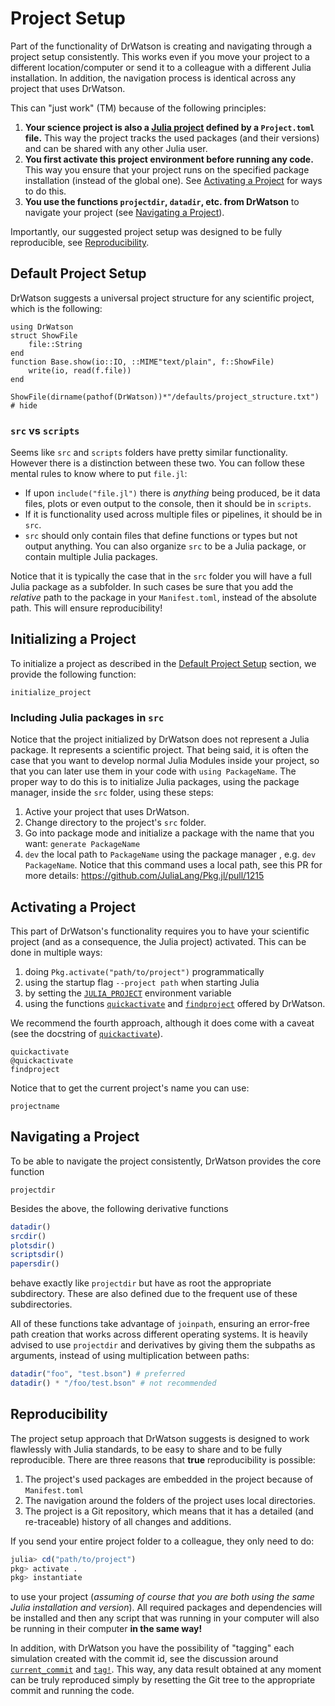 # Project Setup

Part of the functionality of DrWatson is creating and navigating through a project setup consistently. This works even if you move your project to a different location/computer or send it to a colleague with a different Julia installation. In addition, the navigation process is identical across any project that uses DrWatson.

This can "just work" (TM) because of the following principles:

1. **Your science project is also a [Julia project](https://julialang.github.io/Pkg.jl/v1/environments/) defined by a `Project.toml` file.** This way the project tracks the used packages (and their versions) and can be shared with any other Julia user.
2. **You first activate this project environment before running any code.** This way you ensure that your project runs on the specified package installation (instead of the global one). See [Activating a Project](@ref) for ways to do this.
3. **You use the functions `projectdir`, `datadir`, etc. from DrWatson** to navigate your project (see [Navigating a Project](@ref)).

Importantly, our suggested project setup was designed to be fully reproducible, see [Reproducibility](@ref).

## Default Project Setup

DrWatson suggests a universal project structure for any scientific project, which is the following:

```@setup project
using DrWatson
struct ShowFile
    file::String
end
function Base.show(io::IO, ::MIME"text/plain", f::ShowFile)
    write(io, read(f.file))
end
```
```@example project
ShowFile(dirname(pathof(DrWatson))*"/defaults/project_structure.txt") # hide
```

### `src` vs `scripts`
Seems like `src` and `scripts` folders have pretty similar functionality. However there is a distinction between these two. You can follow these mental rules to know where to put `file.jl`:

* If upon `include("file.jl")` there is _anything_ being produced, be it data files, plots or even output to the console, then it should be in `scripts`.
* If it is functionality used across multiple files or pipelines, it should be in `src`.
* `src` should only contain files that define functions or types but not output anything. You can also organize `src` to be a Julia package, or contain multiple Julia packages.

Notice that it is typically the case that in the `src` folder you will have a full Julia package as a subfolder. In such cases be sure that you add the *relative* path to the package in your `Manifest.toml`, instead of the absolute path. This will ensure reproducibility!

## Initializing a Project

To initialize a project as described in the [Default Project Setup](@ref) section, we provide the following function:
```@docs
initialize_project
```

### Including Julia packages in `src`
Notice that the project initialized by DrWatson does not represent a Julia package. It represents a scientific project. That being said, it is often the case that you want to develop normal Julia Modules inside your project, so that you can later use them in your code with `using PackageName`. The proper way to do this is to initialize Julia packages, using the package manager, inside the `src` folder, using these steps:

1. Active your project that uses DrWatson.
2. Change directory to the project's `src` folder.
3. Go into package mode and initialize a package with the name that you want: `generate PackageName`
4. `dev` the local path to `PackageName` using the package manager , e.g. `dev PackageName`. Notice that this command uses a local path, see this PR for more details: https://github.com/JuliaLang/Pkg.jl/pull/1215



## Activating a Project
This part of DrWatson's functionality requires you to have your scientific project (and as a consequence, the Julia project) activated.
This can be done in multiple ways:
   1. doing `Pkg.activate("path/to/project")` programmatically
   2. using the startup flag `--project path` when starting Julia
   3. by setting the [`JULIA_PROJECT`](https://docs.julialang.org/en/latest/manual/environment-variables/#JULIA_PROJECT-1) environment variable
   4. using the functions [`quickactivate`](@ref) and [`findproject`](@ref) offered by DrWatson.

We recommend the fourth approach, although it does come with a caveat (see the docstring of [`quickactivate`](@ref)).

```@docs
quickactivate
@quickactivate
findproject
```

Notice that to get the current project's name you can use:
```@docs
projectname
```

## Navigating a Project
To be able to navigate the project consistently, DrWatson provides the core function
```@docs
projectdir
```

Besides the above, the following derivative functions
```julia
datadir()
srcdir()
plotsdir()
scriptsdir()
papersdir()
```
behave exactly like `projectdir` but have as root the appropriate subdirectory. These are also defined due to the frequent use of these subdirectories.

All of these functions take advantage of `joinpath`, ensuring an error-free path creation that works across different operating systems. It is heavily advised to use `projectdir` and derivatives by giving them the subpaths as arguments, instead of using multiplication between paths:
```julia
datadir("foo", "test.bson") # preferred
datadir() * "/foo/test.bson" # not recommended
```

## Reproducibility
The project setup approach that DrWatson suggests is designed to work flawlessly with Julia standards, to be easy to share and to be fully reproducible. There are three reasons that **true** reproducibility is possible:
1. The project's used packages are embedded in the project because of `Manifest.toml`
2. The navigation around the folders of the project uses local directories.
3. The project is a Git repository, which means that it has a detailed (and re-traceable) history of all changes and additions.

If you send your entire project folder to a colleague, they only need to do:
```julia
julia> cd("path/to/project")
pkg> activate .
pkg> instantiate
```
to use your project (*assuming of course that you are both using the same Julia installation and version*).
All required packages and dependencies will be installed and then any script that was running in your computer will also be running in their computer **in the same way!**

In addition, with DrWatson you have the possibility of "tagging" each simulation created with the commit id, see the discussion around [`current_commit`](@ref) and [`tag!`](@ref).
This way, any data result obtained at any moment can be truly reproduced simply by resetting the Git tree to the appropriate commit and running the code.
